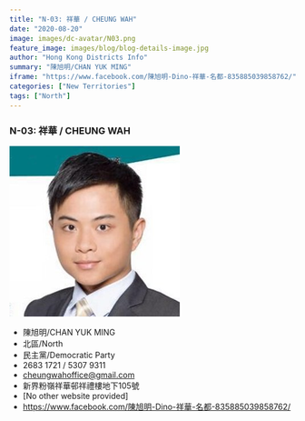 ```yaml
---
title: "N-03: 祥華 / CHEUNG WAH"
date: "2020-08-20"
image: images/dc-avatar/N03.png
feature_image: images/blog/blog-details-image.jpg
author: "Hong Kong Districts Info"
summary: "陳旭明/CHAN YUK MING"
iframe: "https://www.facebook.com/陳旭明-Dino-祥華-名都-835885039858762/"
categories: ["New Territories"]
tags: ["North"]
---
```


### N-03: 祥華 / CHEUNG WAH  
![](/images/dc-avatar/N03.png)  

 - 陳旭明/CHAN YUK MING  
 - 北區/North  
 - 民主黨/Democratic Party  
 - 2683 1721 / 5307 9311  
 - cheungwahoffice@gmail.com  
 - 新界粉嶺祥華邨祥禮樓地下105號  
 - [No other website provided]  
 - https://www.facebook.com/陳旭明-Dino-祥華-名都-835885039858762/
